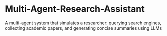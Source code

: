 # Multi-Agent-Research-Assistant
A multi-agent system that simulates a researcher: querying search engines, collecting academic papers, and generating concise summaries using LLMs

